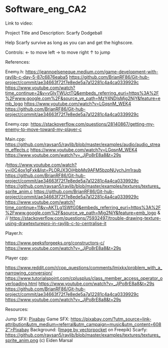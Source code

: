 # Software_eng_CA2

Link to video:

Project Title and Description: Scarfy Dodgeball

Help Scarfy survive as long as you can and get the highscore. 

Controls:
← to move left
→ to move right
↑ to jump  

References: 

Enemy.h:
https://jeannoelseneque.medium.com/game-development-with-raylib-c-day-5-87c6876eaba5
https://github.com/BrianRF86/Git-hub-project/commit/ae34663f72f7e8ede5a7a12281c4a4ca0339929c
https://www.youtube.com/watch?time_continue=2&v=vGlvTWUctTQ&embeds_referring_euri=https%3A%2F%2Fwww.google.com%2F&source_ve_path=MzY4NDIsMjg2NjY&feature=emb_logo
https://www.youtube.com/watch?v=LGqsnM_WEK4
https://github.com/BrianRF86/Git-hub-project/commit/ae34663f72f7e8ede5a7a12281c4a4ca0339929c

Enemy.cpp:
https://stackoverflow.com/questions/28140867/getting-my-enemy-to-move-toward-my-player-c

Main.cpp:
https://github.com/raysan5/raylib/blob/master/examples/audio/audio_stream_effects.c
https://www.youtube.com/watch?v=LGqsnM_WEK4
https://www.youtube.com/watch?v=_JjPo8rE8a8&t=29s

/https://www.youtube.com/watch?v=j0C4ox1gFxk&list=PLORJX3OiHbbMs9AFM5bzpNUychJm1raub
https://github.com/BrianRF86/Git-hub-project/commit/ae34663f72f7e8ede5a7a12281c4a4ca0339929c 
https://github.com/raysan5/raylib/blob/master/examples/textures/textures_sprite_anim.c
https://github.com/BrianRF86/Git-hub-project/commit/ae34663f72f7e8ede5a7a12281c4a4ca0339929c
 https://www.youtube.com/watch?time_continue=11&v=AKTLg1SWfG0&embeds_referring_euri=https%3A%2F%2Fwww.google.com%2F&source_ve_path=Mjg2NjY&feature=emb_logo &
// https://stackoverflow.com/questions/75932497/trouble-drawing-texture-using-drawtexturepro-in-raylib-c-to-centralise-it

Player.h: 

https://www.geeksforgeeks.org/constructors-c/
https://www.youtube.com/watch?v=_JjPo8rE8a8&t=29s


Player cpp: 

https://www.reddit.com/r/cpp_questions/comments/lmixkx/problem_with_a_narrowing_conversion/ 
https://www.tutorialspoint.com/cplusplus/class_member_access_operator_overloading.html
https://www.youtube.com/watch?v=_JjPo8rE8a8&t=29s
https://github.com/BrianRF86/Git-hub-project/commit/ae34663f72f7e8ede5a7a12281c4a4ca0339929c
https://www.youtube.com/watch?v=_JjPo8rE8a8&t=29s

Resources:

Jump SFX: <a href="https://pixabay.com/sound-effects/?utm_source=link-attribution&utm_medium=referral&utm_campaign=music&utm_content=6462">Pixabay</a>
Game SFX: https://pixabay.com/?utm_source=link-attribution&utm_medium=referral&utm_campaign=music&utm_content=6082">Pixabay
Background: (<a href="https://www.freepik.com/free-vector/modern-city-buildings-flat-background_4393774.htm">Image by vectorpocket</a> on Freepik)
Scarfy: https://github.com/raysan5/raylib/blob/master/examples/textures/textures_sprite_anim.png (c) Eiden Marsal
